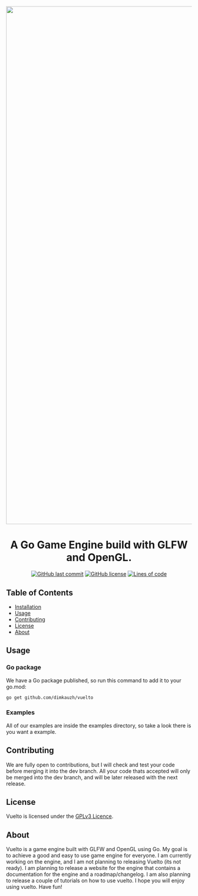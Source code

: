 <h1 align="center">
<p align="center">
<img width="1400" alt="banner" src="https://github.com/dimkauzh/vuelto/assets/106883655/2363d776-2669-41f2-b31f-a235de8bea82">

<h1 align="center">A Go Game Engine build with GLFW and OpenGL.</h1>

<p align="center">
  <a href="https://github.com/dimkauzh/vuelto"><img alt="GitHub last commit" src="https://img.shields.io/github/last-commit/dimkauzh/vuelto"></a>
  <a href="https://github.com/dimkauzh/vuelto"><img alt="GitHub license" src="https://img.shields.io/github/license/dimkauzh/vuelto"></a>
  <a href="https://github.com/dimkauzh/vuelto"><img alt="Lines of code" src="https://tokei.rs/b1/github/dimkauzh/vuelto?category=lines"></a>
</p>

</h1>


## Table of Contents
 - [Installation](INSTALLATION.md)
 - [Usage](#usage)
 - [Contributing](#contributing)
 - [License](#license)
 - [About](#about)

<p/>

## Usage
### Go package
We have a Go package published, so run this command to add it to your go.mod:
```bash
go get github.com/dimkauzh/vuelto

```

### Examples
All of our examples are inside the examples directory, so take a look there is you want a example.

## Contributing
We are fully open to contributions, but I will check and test your code before merging it into the dev branch. All your code thats accepted will only be merged into the dev branch, and will be later released with the next release.

## License
Vuelto is licensed under the [GPLv3 Licence](LICENSE).

## About
Vuelto is a game engine built with GLFW and OpenGL using Go. My goal is to achieve a good and easy to use game engine for everyone. I am currently working on the engine, and I am not planning to releasing Vuelto (its not ready). I am planning to release a website for the engine that contains a documentation for the engine and a roadmap/changelog. I am also planning to release a couple of tutorials on how to use vuelto. I hope you will enjoy using vuelto. Have fun!
